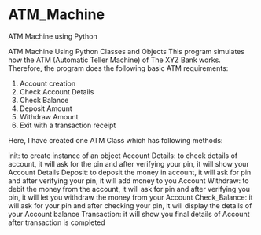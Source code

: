 # ATM_Machine
ATM Machine using Python


ATM Machine Using Python Classes and Objects
This program simulates how the ATM (Automatic Teller Machine) of The XYZ Bank works. Therefore, the program does the following basic ATM requirements:

1. Account creation
2. Check Account Details
3. Check Balance
4. Deposit Amount
5. Withdraw Amount
6. Exit with a transaction receipt

Here, I have created one ATM Class which has following methods:

init: to create instance of an object
Account Details: to check details of account, it will ask for the pin and after verifying your pin, it will show your Account Details
Deposit: to deposit the money in account, it will ask for pin and after verifying your pin, it will add money to you Account
Withdraw: to debit the money from the account, it will ask for pin and after verifying you pin, it will let you withdraw the money from your Account
Check_Balance: it will ask for your pin and after checking your pin, it will display the details of your Account balance
Transaction: it will show you final details of Account after transaction is completed

